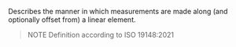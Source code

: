 Describes the manner in which measurements are made along (and optionally offset from) a linear element.

<!-- end of short definition -->


> NOTE Definition according to ISO 19148:2021
